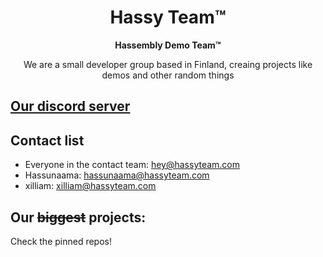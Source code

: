 <h1 align="center">Hassy Team™</h1>
<p align="center"><b>Hassembly Demo Team™</b></p>
<p align="center">We are a small developer group based in Finland, creaing projects like demos and other random things</p>

## [Our discord server](https://dsc.gg/hassyteam)

## Contact list

- Everyone in the contact team: [hey@hassyteam.com](mailto:hey@hassyteam.com)
- Hassunaama: [hassunaama@hassyteam.com](mailto:hassunaama@hassyteam.com)
- xilliam: [xilliam@hassyteam.com](mailto:xilliam@hassyteam.com)

## Our ~~biggest~~ projects:
Check the pinned repos!
